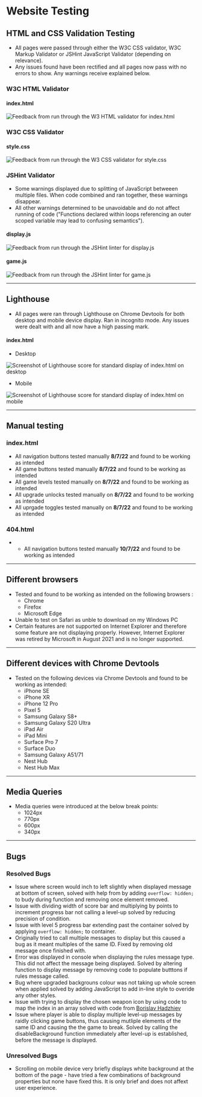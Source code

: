# Website Testing

## HTML and CSS Validation Testing

- All pages were passed through either the W3C CSS validator, W3C Markup Validator or JSHint JavaScript Validator (depending on relevance).
- Any issues found have been rectified and all pages now pass with no errors to show. Any warnings receive explained below.

###  W3C HTML Validator

#### index.html
![Feedback from run through the W3 HTML validator for index.html](/assets/images/index-w3c-result.png)

###  W3C CSS Validator

#### style.css
![Feedback from run through the W3 CSS validator for style.css](/assets/images/css-w3c-result.png)

###  JSHint Validator
- Some warnings displayed due to splitting of JavaScript betweeen multiple files. When code combined and ran together, these warnings disappear.
- All other warnings determined to be unavoidable and do not affect running of code ("Functions declared within loops referencing an outer scoped variable may lead to confusing semantics").

#### display.js
![Feedback from run through the JSHint linter for display.js](/assets/images/display-jshint-result.png)

#### game.js
![Feedback from run through the JSHint linter for game.js](/assets/images/game-jshint-result.png)

---
## Lighthouse
- All pages were ran through Lighthouse on Chrome Devtools for both desktop and mobile device display. Ran in incognito mode. Any issues were dealt with and all now have a high passing mark.

#### index.html
- Desktop

![Screenshot of Lighthouse score for standard display of index.html on desktop](/assets/images/index-desktop.png)

- Mobile

![Screenshot of Lighthouse score for standard display of index.html on mobile](/assets/images/index-mobile.png)

---
## Manual testing

### index.html
- All navigation buttons tested manually **8/7/22** and found to be working as intended
- All game buttons tested manually **8/7/22** and found to be working as intended
- All game levels tested manually on **8/7/22** and found to be working as intended
- All upgrade unlocks tested manually on **8/7/22** and found to be working as intended
- All uprgade toggles tested manually on **8/7/22** and found to be working as intended

### 404.html
- - All navigation buttons tested manually **10/7/22** and found to be working as intended

---
## Different browsers
- Tested and found to be working as intended on the following browsers :
    - Chrome
    - Firefox
    - Microsoft Edge
- Unable to test on Safari as unble to download on my Windows PC
- Certain features are not supported on Internet Explorer and therefore some feature are not displaying properly. However, Internet Explorer was retired by Microsoft in August 2021 and is no longer supported.

---
## Different devices with Chrome Devtools
- Tested on the following devices via Chrome Devtools and found to be working as intended:
    - iPhone SE
    - iPhone XR
    - iPhone 12 Pro
    - Pixel 5
    - Samsung Galaxy S8+
    - Samsung Galaxy S20 Ultra
    - iPad Air
    - iPad Mini
    - Surface Pro 7
    - Surface Duo 
    - Samsung Galaxy A51/71
    - Nest Hub
    - Nest Hub Max

---
## Media Queries
- Media queries were introduced at the below break points:
    - 1024px
    - 770px
    - 600px
    - 340px

---
## Bugs
### Resolved Bugs
- Issue where screen would inch to left slightly when displayed message at bottom of screen, solved with help from by adding `overflow: hidden;` to budy during function and removing once element removed.
- Issue with dividing width of score bar and multiplying by points to increment progress bar not calling a level-up solved by reducing precision of condition.
- Issue with level 5 progress bar extending past the container solved by applying `overflow: hidden;` to container.
- Originally tried to call multiple messages to display but this caused a bug as it meant multiples of the same ID. Fixed by removing old message once finished with.
- Error was displayed in console when displaying the rules message type. This did not affect the message being displayed. Solved by altering function to display message by removing code to populate butttons if rules message called.
- Bug where upgraded backgrouns colour was not taking up whole screen when applied solved by adding JavaScript to add in-line style to overide any other styles.
- Issue with trying to display the chosen weapon icon by using code to map the index in an array solved with code from [Borislav Hadzhiev](https://bobbyhadz.com/blog/javascript-array-find-index-of-object-by-property)
- Issue where player is able to display multiple level-up messages by raidly clicking game buttons, thus causing mutliple elements of the same ID and causing the the game to break. Solved by calling the disableBackground function immediately after level-up is established, before the message is displayed.

### Unresolved Bugs
- Scrolling on mobile device very briefly displays white background at the bottom of the page - have tried a few combinations of background properties but none have fixed this. It is only brief and does not affext user experience.


